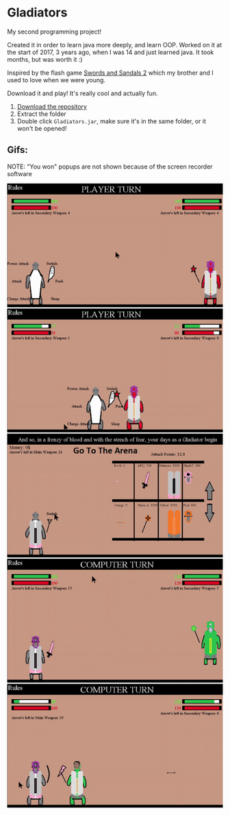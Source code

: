 # Gladiators
My second programming project!

Created it in order to learn java more deeply, and learn OOP.
Worked on it at the start of 2017, 3 years ago, when I was 14 and just learned java. It took months, but was worth it :)

Inspired by the flash game [Swords and Sandals 2](http://swordandsandals.top/swords-and-sandals-2-full-version/) which my brother and I used to love when we were young.


Download it and play! It's really cool and actually fun.
1. [Download the repository](https://github.com/UriahShaulMandel/Gladiators/archive/master.zip)
2. Extract the folder
3. Double click `Gladiators.jar`, make sure it's in the same folder, or it won't be opened!


## Gifs: 
NOTE: "You won" popups are not shown because of the screen recorder software

![First gif](https://github.com/UriahShaulMandel/Gladiators/blob/master/first_gif.gif?raw=true)
![Second gif](https://github.com/UriahShaulMandel/Gladiators/blob/master/second_gif.gif?raw=true)
![Third gif](https://github.com/UriahShaulMandel/Gladiators/blob/master/third_gif.gif?raw=true)
![Fourth gif](https://github.com/UriahShaulMandel/Gladiators/blob/master/fourth_gif.gif?raw=true)
![Fifth gif](https://github.com/UriahShaulMandel/Gladiators/blob/master/fifth_gif.gif?raw=true)
